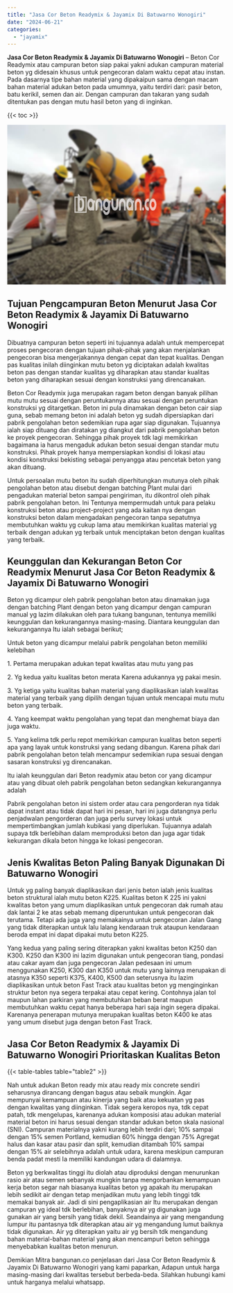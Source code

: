 ```yaml
---
title: "Jasa Cor Beton Readymix & Jayamix Di Batuwarno Wonogiri"
date: "2024-06-21"
categories: 
  - "jayamix"
---
```


**Jasa Cor Beton Readymix & Jayamix Di Batuwarno Wonogiri** – Beton Cor Readymix atau campuran beton siap pakai yakni adukan campuran material beton yg didesain khusus untuk pengecoran dalam waktu cepat atau instan. Pada dasarnya tipe bahan material yang dipakaipun sama dengan macam bahan material adukan beton pada umumnya, yaitu terdiri dari: pasir beton, batu kerikil, semen dan air. Dengan campuran dan takaran yang sudah ditentukan pas dengan mutu hasil beton yang di inginkan.

{{< toc >}}

![Jasa Cor Beton Readymix & Jayamix Di Batuwarno Wonogiri](/images/jasa-cor-readymix-30.png)

## Tujuan Pengcampuran Beton Menurut Jasa Cor Beton Readymix & Jayamix Di Batuwarno Wonogiri

Dibuatnya campuran beton seperti ini tujuannya adalah untuk mempercepat proses pengecoran dengan tujuan pihak-pihak yang akan menjalankan pengecoran bisa mengerjakannya dengan cepat dan tepat kualitas. Dengan pas kualitas inilah diinginkan mutu beton yg diciptakan adalah kwalitas beton pas dengan standar kualitas yg diharapkan atau standar kualitas beton yang diharapkan sesuai dengan konstruksi yang direncanakan.

Beton Cor Readymix juga merupakan ragam beton dengan banyak pilihan mutu mutu sesuai dengan peruntukannya atau sesuai dengan peruntukan konstruksi yg ditargetkan. Beton ini pula dinamakan dengan beton cair siap guna, sebab memang beton ini adalah beton yg sudah dipersiapkan dari pabrik pengolahan beton sedemikian rupa agar siap digunakan. Tujuannya ialah siap dituang dan diratakan yg diangkut dari pabrik pengolahan beton ke proyek pengecoran. Sehingga pihak proyek tdk lagi memikirkan bagaimana ia harus mengaduk adukan beton sesuai dengan standar mutu konstruksi. Pihak proyek hanya mempersiapkan kondisi di lokasi atau kondisi konstruksi bekisting sebagai penyangga atau pencetak beton yang akan dituang.

Untuk persoalan mutu beton itu sudah diperhitungkan mutunya oleh pihak pengolahan beton atau disebut dengan batching Plant mulai dari pengadukan material beton sampai pengiriman, itu dikontrol oleh pihak pabrik pengolahan beton. Ini Tentunya mempermudah untuk para pelaku konstruksi beton atau project-project yang ada kaitan nya dengan konstruksi beton dalam mengadakan pengecoran tanpa sepatutnya membutuhkan waktu yg cukup lama atau memikirkan kualitas material yg terbaik dengan adukan yg terbaik untuk menciptakan beton dengan kualitas yang terbaik.

## Keunggulan dan Kekurangan Beton Cor Readymix Menurut Jasa Cor Beton Readymix & Jayamix Di Batuwarno Wonogiri

Beton yg dicampur oleh pabrik pengolahan beton atau dinamakan juga dengan batching Plant dengan beton yang dicampur dengan campuran manual yg lazim dilakukan oleh para tukang bangunan, tentunya memiliki keunggulan dan kekurangannya masing-masing. Diantara keunggulan dan kekurangannya Itu ialah sebagai berikut;

Untuk beton yang dicampur melalui pabrik pengolahan beton memiliki kelebihan

1\. Pertama merupakan adukan tepat kwalitas atau mutu yang pas

2\. Yg kedua yaitu kualitas beton merata Karena adukannya yg pakai mesin.

3\. Yg ketiga yaitu kualitas bahan material yang diaplikasikan ialah kwalitas material yang terbaik yang dipilih dengan tujuan untuk mencapai mutu mutu beton yang terbaik.

4\. Yang keempat waktu pengolahan yang tepat dan menghemat biaya dan juga waktu.

5\. Yang kelima tdk perlu repot memikirkan campuran kualitas beton seperti apa yang layak untuk konstruksi yang sedang dibangun. Karena pihak dari pabrik pengolahan beton telah mencampur sedemikian rupa sesuai dengan sasaran konstruksi yg direncanakan.

Itu ialah keunggulan dari Beton readymix atau beton cor yang dicampur atau yang dibuat oleh pabrik pengolahan beton sedangkan kekurangannya adalah

Pabrik pengolahan beton ini sistem order atau cara pengorderan nya tidak dapat instant atau tidak dapat hari ini pesan, hari ini juga datangnya perlu penjadwalan pengorderan dan juga perlu survey lokasi untuk mempertimbangkan jumlah kubikasi yang diperlukan. Tujuannya adalah supaya tdk berlebihan dalam memproduksi beton dan juga agar tidak kekurangan dikala beton hingga ke lokasi pengecoran.

## Jenis Kwalitas Beton Paling Banyak Digunakan Di Batuwarno Wonogiri

Untuk yg paling banyak diaplikasikan dari jenis beton ialah jenis kualitas beton struktural ialah mutu beton K225. Kualitas beton K 225 ini yakni kwalitas beton yang umum diaplikasikan untuk pengecoran dak rumah atau dak lantai 2 ke atas sebab memang diperuntukan untuk pengecoran dak terutama. Tetapi ada juga yang memakainya untuk pengecoran Jalan Gang yang tidak diterapkan untuk lalu lalang kendaraan truk ataupun kendaraan beroda empat ini dapat dipakai mutu beton K225.

Yang kedua yang paling sering diterapkan yakni kwalitas beton K250 dan K300. K250 dan K300 ini lazim digunakan untuk pengecoran tiang, pondasi atau cakar ayam dan juga pengecoran Jalan pedesaan ini umum menggunakan K250, K300 dan K350 untuk mutu yang lainnya merupakan di atasnya K350 seperti K375, K400, K500 dan seterusnya itu lazim diaplikasikan untuk beton Fast Track atau kualitas beton yg menginginkan struktur beton nya segera terpakai atau cepat kering. Contohnya jalan tol maupun lahan parkiran yang membutuhkan beban berat maupun membutuhkan waktu cepat hanya beberapa hari saja ingin segera dipakai. Karenanya penerapan mutunya merupakan kualitas beton K400 ke atas yang umum disebut juga dengan beton Fast Track.

## Jasa Cor Beton Readymix & Jayamix Di Batuwarno Wonogiri Prioritaskan Kualitas Beton

{{< table-tables table="table2" >}}

Nah untuk adukan Beton ready mix atau ready mix concrete sendiri seharusnya dirancang dengan bagus atau sebaik mungkin. Agar mempunyai kemampuan atau kinerja yang baik atau kekuatan yg pas dengan kwalitas yang diinginkan. Tidak segera keropos nya, tdk cepat patah, tdk mengelupas, karenanya adukan komposisi atau adukan material material beton ini harus sesuai dengan standar adukan beton skala nasional (SNI). Campuran materialnya yakni kurang lebih terdiri dari; 10% sampai dengan 15% semen Portland, kemudian 60% hingga dengan 75% Agregat halus dan kasar atau pasir dan split, kemudian ditambah 10% sampai dengan 15% air selebihnya adalah untuk udara, karena meskipun campuran benda padat mesti Ia memiliki kandungan udara di dalamnya.

Beton yg berkwalitas tinggi itu diolah atau diproduksi dengan menurunkan rasio air atau semen sebanyak mungkin tanpa mengorbankan kemampuan kerja beton segar nah biasanya kualitas beton yg apakah itu merupakan lebih sedikit air dengan tetap menjadikan mutu yang lebih tinggi tdk memakai banyak air. Jadi di sini pengaplikasian air Itu merupakan dengan campuran yg ideal tdk berlebihan, banyaknya air yg digunakan juga gunakan air yang bersih yang tidak dekil. Seandainya air yang mengandung lumpur itu pantasnya tdk diterapkan atau air yg mengandung lumut baiknya tidak digunakan. Air yg diterapkan yaitu air yg bersih tdk mengandung bahan material-bahan material yang akan mencampuri beton sehingga menyebabkan kualitas beton menurun.

Demikian Mitra bangunan.co penjelasan dari Jasa Cor Beton Readymix & Jayamix Di Batuwarno Wonogiri yang kami paparkan, Adapun untuk harga masing-masing dari kwalitas tersebut berbeda-beda. Silahkan hubungi kami untuk harganya melalui whatsapp.
